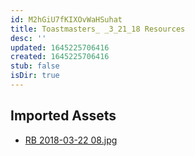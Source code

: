 ```yaml
---
id: M2hGiU7fKIXOvWaHSuhat
title: Toastmasters_ _3_21_18 Resources
desc: ''
updated: 1645225706416
created: 1645225706416
stub: false
isDir: true
---
```

## Imported Assets
- [RB 2018-03-22 08.jpg](/assets/rb-2018-03-22-08-TPQYBFZP5wGq.jpg)
